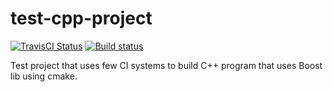 # test-cpp-project

[![TravisCI Status](https://travis-ci.org/alexchmykhalo/test-cpp-project.svg?branch=master)](https://travis-ci.org/alexchmykhalo/test-cpp-project) [![Build status](https://ci.appveyor.com/api/projects/status/9jt8n2sxka75r3yr?svg=true)](https://ci.appveyor.com/project/alexchmykhalo/test-cpp-project)

Test project that uses few CI systems to build C++ program that uses Boost lib using cmake.


